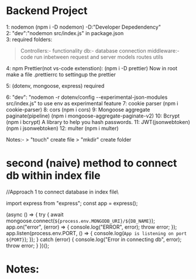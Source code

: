 # Backend Project 



1: nodemon (npm i -D nodemon)  -D:"Developer Depedendency"\
2: "dev":"nodemon src/index.js"    in package.json\
3: required folders:
   > Controllers:- functionality
   > db:- database connection
   > middleware:-code run inbetween request and server
   > models
   > routes
   > utils 

4: npm Prettier(not vs-code extenstion):     (npm i -D prettier)
   Now in root make a file .prettierrc to settingup the prettier

5: (dotenv, mongoose, express) required    

6: "dev": "nodemon -r dotenv/config --experimental-json-modules src/index.js"     to use env as experimental feature
7: cookie parser (npm i cookie-parser)
8: cors (npm i cors)
9: Mongoose aggregate paginate(pipeline)  (npm i mongoose-aggregate-paginate-v2)
10: Bcrypt (npm i bcrypt)         A library to help you hash passwords.
11: JWT(jsonwebtoken)   (npm i jsonwebtoken)
12: multer (npm i multer)



Notes:- > "touch" create file
        > "mkdir" create folder



# second (naive) method to connect db within index file

//Approach 1 to connect database in index file\

import express from "express";
const app = express();

(async () => {
  try {
    await mongoose.connect(`${process.env.MONGODB_URI}/${DB_NAME}`);
    app.on("error", (error) => {
      console.log("ERROR", error);
      throw error;
    });
    app.listen(process.env.PORT, () => {
      console.log(`App is listening on port ${PORT}`);
    });
  } catch (error) {
    console.log("Error in connecting db", error);
    throw error;
  }
})();


# Notes:
